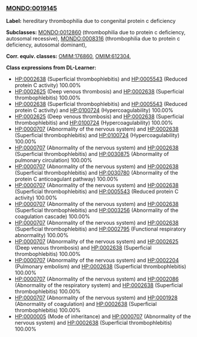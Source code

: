 
### [MONDO:0019145](http://purl.obolibrary.org/obo/MONDO_0019145)
**Label:** hereditary thrombophilia due to congenital protein c deficiency

**Subclasses:** [MONDO:0012860](http://purl.obolibrary.org/obo/MONDO_0012860) (thrombophilia due to protein c deficiency, autosomal recessive), [MONDO:0008316](http://purl.obolibrary.org/obo/MONDO_0008316) (thrombophilia due to protein c deficiency, autosomal dominant), 

**Corr. equiv. classes:** [OMIM:176860](http://purl.obolibrary.org/obo/OMIM_176860), [OMIM:612304](http://purl.obolibrary.org/obo/OMIM_612304), 

**Class expressions from DL-Learner:**

- [HP:0002638](http://purl.obolibrary.org/obo/HP_0002638) (Superficial thrombophlebitis) and [HP:0005543](http://purl.obolibrary.org/obo/HP_0005543) (Reduced protein C activity) 100.00%
- [HP:0002625](http://purl.obolibrary.org/obo/HP_0002625) (Deep venous thrombosis) and [HP:0002638](http://purl.obolibrary.org/obo/HP_0002638) (Superficial thrombophlebitis) 100.00%
- [HP:0002638](http://purl.obolibrary.org/obo/HP_0002638) (Superficial thrombophlebitis) and [HP:0005543](http://purl.obolibrary.org/obo/HP_0005543) (Reduced protein C activity) and [HP:0100724](http://purl.obolibrary.org/obo/HP_0100724) (Hypercoagulability) 100.00%
- [HP:0002625](http://purl.obolibrary.org/obo/HP_0002625) (Deep venous thrombosis) and [HP:0002638](http://purl.obolibrary.org/obo/HP_0002638) (Superficial thrombophlebitis) and [HP:0100724](http://purl.obolibrary.org/obo/HP_0100724) (Hypercoagulability) 100.00%
- [HP:0000707](http://purl.obolibrary.org/obo/HP_0000707) (Abnormality of the nervous system) and [HP:0002638](http://purl.obolibrary.org/obo/HP_0002638) (Superficial thrombophlebitis) and [HP:0100724](http://purl.obolibrary.org/obo/HP_0100724) (Hypercoagulability) 100.00%
- [HP:0000707](http://purl.obolibrary.org/obo/HP_0000707) (Abnormality of the nervous system) and [HP:0002638](http://purl.obolibrary.org/obo/HP_0002638) (Superficial thrombophlebitis) and [HP:0030875](http://purl.obolibrary.org/obo/HP_0030875) (Abnormality of pulmonary circulation) 100.00%
- [HP:0000707](http://purl.obolibrary.org/obo/HP_0000707) (Abnormality of the nervous system) and [HP:0002638](http://purl.obolibrary.org/obo/HP_0002638) (Superficial thrombophlebitis) and [HP:0030780](http://purl.obolibrary.org/obo/HP_0030780) (Abnormality of the protein C anticoagulant pathway) 100.00%
- [HP:0000707](http://purl.obolibrary.org/obo/HP_0000707) (Abnormality of the nervous system) and [HP:0002638](http://purl.obolibrary.org/obo/HP_0002638) (Superficial thrombophlebitis) and [HP:0005543](http://purl.obolibrary.org/obo/HP_0005543) (Reduced protein C activity) 100.00%
- [HP:0000707](http://purl.obolibrary.org/obo/HP_0000707) (Abnormality of the nervous system) and [HP:0002638](http://purl.obolibrary.org/obo/HP_0002638) (Superficial thrombophlebitis) and [HP:0003256](http://purl.obolibrary.org/obo/HP_0003256) (Abnormality of the coagulation cascade) 100.00%
- [HP:0000707](http://purl.obolibrary.org/obo/HP_0000707) (Abnormality of the nervous system) and [HP:0002638](http://purl.obolibrary.org/obo/HP_0002638) (Superficial thrombophlebitis) and [HP:0002795](http://purl.obolibrary.org/obo/HP_0002795) (Functional respiratory abnormality) 100.00%
- [HP:0000707](http://purl.obolibrary.org/obo/HP_0000707) (Abnormality of the nervous system) and [HP:0002625](http://purl.obolibrary.org/obo/HP_0002625) (Deep venous thrombosis) and [HP:0002638](http://purl.obolibrary.org/obo/HP_0002638) (Superficial thrombophlebitis) 100.00%
- [HP:0000707](http://purl.obolibrary.org/obo/HP_0000707) (Abnormality of the nervous system) and [HP:0002204](http://purl.obolibrary.org/obo/HP_0002204) (Pulmonary embolism) and [HP:0002638](http://purl.obolibrary.org/obo/HP_0002638) (Superficial thrombophlebitis) 100.00%
- [HP:0000707](http://purl.obolibrary.org/obo/HP_0000707) (Abnormality of the nervous system) and [HP:0002086](http://purl.obolibrary.org/obo/HP_0002086) (Abnormality of the respiratory system) and [HP:0002638](http://purl.obolibrary.org/obo/HP_0002638) (Superficial thrombophlebitis) 100.00%
- [HP:0000707](http://purl.obolibrary.org/obo/HP_0000707) (Abnormality of the nervous system) and [HP:0001928](http://purl.obolibrary.org/obo/HP_0001928) (Abnormality of coagulation) and [HP:0002638](http://purl.obolibrary.org/obo/HP_0002638) (Superficial thrombophlebitis) 100.00%
- [HP:0000005](http://purl.obolibrary.org/obo/HP_0000005) (Mode of inheritance) and [HP:0000707](http://purl.obolibrary.org/obo/HP_0000707) (Abnormality of the nervous system) and [HP:0002638](http://purl.obolibrary.org/obo/HP_0002638) (Superficial thrombophlebitis) 100.00%


